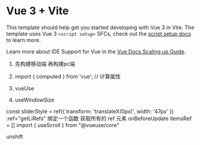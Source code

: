# Vue 3 + Vite

This template should help get you started developing with Vue 3 in Vite. The template uses Vue 3 `<script setup>` SFCs, check out the [script setup docs](https://v3.vuejs.org/api/sfc-script-setup.html#sfc-script-setup) to learn more.

Learn more about IDE Support for Vue in the [Vue Docs Scaling up Guide](https://vuejs.org/guide/scaling-up/tooling.html#ide-support).

1. 先构建移动端 再构建pc端

2. import { computed } from 'vue'; // 计算属性




1. vueUse 
2. useWindowSize


<!-- vite-plugin-svg-icons
npm i --save-dev vite-plugin-svg-icons@2.0.1
vite 处理 svg矢量图
导入 注册plugin
import { createSvgIconsPlugin } from 'vite-plugin-svg-icons'
plugins: [
    vue(),
    createSvgIconsPlugin({
      iconDirs: [path.resolve(process.cwd(), './src/assets/icons')],
      symbolId: 'icon-[name]'
    })
  ],
注册svg-icon import 'virtual:svg-icons-register' -->


const sliderStyle = ref({
  transform: 'translateX(0px)',
  width: '47px'
})
:ref="getLiRefs" 绑定一个函数 获取所有的 ref 元素
onBeforeUpdate itemsRef = []
import { useScroll } from "@vueuse/core"


unshift